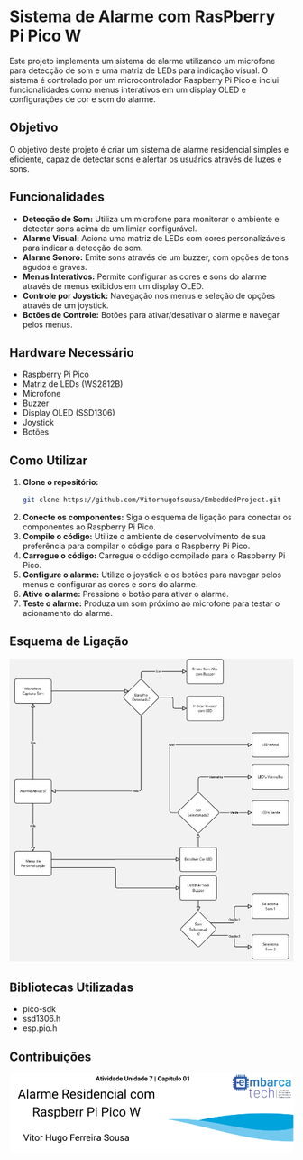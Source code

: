# Sistema de Alarme com RasPberry Pi Pico W

Este projeto implementa um sistema de alarme utilizando um microfone para detecção de som e uma matriz de LEDs para indicação visual. O sistema é controlado por um microcontrolador Raspberry Pi Pico e inclui funcionalidades como menus interativos em um display OLED e configurações de cor e som do alarme.

## Objetivo

O objetivo deste projeto é criar um sistema de alarme residencial simples e eficiente, capaz de detectar sons e alertar os usuários através de luzes e sons.

## Funcionalidades

* **Detecção de Som:** Utiliza um microfone para monitorar o ambiente e detectar sons acima de um limiar configurável.
* **Alarme Visual:** Aciona uma matriz de LEDs com cores personalizáveis para indicar a detecção de som.
* **Alarme Sonoro:** Emite sons através de um buzzer, com opções de tons agudos e graves.
* **Menus Interativos:** Permite configurar as cores e sons do alarme através de menus exibidos em um display OLED.
* **Controle por Joystick:** Navegação nos menus e seleção de opções através de um joystick.
* **Botões de Controle:** Botões para ativar/desativar o alarme e navegar pelos menus.

## Hardware Necessário

* Raspberry Pi Pico
* Matriz de LEDs (WS2812B)
* Microfone
* Buzzer
* Display OLED (SSD1306)
* Joystick
* Botões

## Como Utilizar

1.  **Clone o repositório:**
    ```bash
    git clone https://github.com/Vitorhugofsousa/EmbeddedProject.git
    ```
2.  **Conecte os componentes:** Siga o esquema de ligação para conectar os componentes ao Raspberry Pi Pico.
3.  **Compile o código:** Utilize o ambiente de desenvolvimento de sua preferência para compilar o código para o Raspberry Pi Pico.
4.  **Carregue o código:** Carregue o código compilado para o Raspberry Pi Pico.
5.  **Configure o alarme:** Utilize o joystick e os botões para navegar pelos menus e configurar as cores e sons do alarme.
6.  **Ative o alarme:** Pressione o botão para ativar o alarme.
7.  **Teste o alarme:** Produza um som próximo ao microfone para testar o acionamento do alarme.

## Esquema de Ligação

<img src="Diagrama.jpg">

## Bibliotecas Utilizadas

* pico-sdk
* ssd1306.h
* esp.pio.h

## Contribuições
<img src="u7c1_banner.png">
